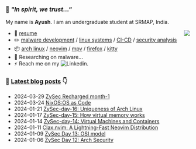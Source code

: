### 💠 *"In spirit, we trust..."*
My name is **Ayush**<!-- the bold part is the origin of my ID -->. I am an undergraduate student at SRMAP, India.


  <img src="https://discord-readme-badge.vercel.app/api?id=1031196479337013338" align='right' />


-   📎 [resume](https://github.com/spirizeon/resume/tree/main/vero.pdf)
-   :pencil2: [malware development](https://en.wikipedia.org/wiki/Malware) / [linux systems](https://en.wikipedia.org/wiki/Linux) / [CI-CD](https://en.wikipedia.org/wiki/CI/CD) / [security analysis](https://en.wikipedia.org/wiki/Computer_security)
-   :package: [arch linux](https://wiki.archlinux.org/title/Arch_Linux) / [neovim](https://neovim.io/) / [mpv](https://mpv.io/) / [firefox](https://www.mozilla.org/firefox/) / [kitty](https://github.com/kovidgoyal/kitty)
-   :seedling: Researching on malware...
-   ⚡ Reach me on my ![Linkedin](https://in.linkedin.com/in/ayushduttasrmap).


### :pencil: [Latest blog posts](https://berzi.hashnode.dev) 👇
<!--START_SECTION:blog-posts-->
-   2024-03-29 [ZySec Recharged month-1](https://berzi.hashnode.dev/zysec-recharged-month-1)
-   2024-03-24 [NixOS:OS as Code](https://berzi.hashnode.dev/nixos)
-   2024-01-21 [ZySec-day-16: Uniqueness of Arch Linux](https://berzi.hashnode.dev/zysec-day-16)
-   2024-01-17 [ZySec-day-15: How virtual memory works](https://berzi.hashnode.dev/zysec-day-15)
-   2024-01-14 [ZySec-day-14: Virtual Machines and Containers](https://berzi.hashnode.dev/zysec-day-14)
-   2024-01-11 [Clax.nvim: A Lightning-Fast Neovim Distribution](https://berzi.hashnode.dev/claxnvim-a-lightning-fast-neovim-distribution)
-   2024-01-09 [ZySec Day 13: OSI model](https://berzi.hashnode.dev/zysec-day-13)
-   2024-01-06 [ZySec Day 12: Arch Security](https://berzi.hashnode.dev/zysec-day-12)
<!--END_SECTION:blog-posts-->
